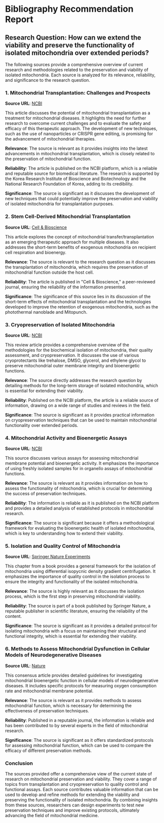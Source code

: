 # Bibliography Recommendation Report

## Research Question: How can we extend the viability and preserve the functionality of isolated mitochondria over extended periods?

The following sources provide a comprehensive overview of current research and methodologies related to the preservation and viability of isolated mitochondria. Each source is analyzed for its relevance, reliability, and significance to the research question.

### 1. Mitochondrial Transplantation: Challenges and Prospects
**Source URL**: [NCBI](https://www.ncbi.nlm.nih.gov/pmc/articles/PMC10547968/)

This article discusses the potential of mitochondrial transplantation as a treatment for mitochondrial diseases. It highlights the need for further research to overcome current challenges and to evaluate the safety and efficacy of this therapeutic approach. The development of new techniques, such as the use of nanoparticles or CRISPR gene editing, is promising for the advancement of mitochondrial therapies.

**Relevance**: The source is relevant as it provides insights into the latest advancements in mitochondrial transplantation, which is closely related to the preservation of mitochondrial function.

**Reliability**: The article is published on the NCBI platform, which is a reliable and reputable source for biomedical literature. The research is supported by the Korea Research Institute of Bioscience and Biotechnology and the National Research Foundation of Korea, adding to its credibility.

**Significance**: The source is significant as it discusses the development of new techniques that could potentially improve the preservation and viability of isolated mitochondria for transplantation purposes.

### 2. Stem Cell-Derived Mitochondrial Transplantation
**Source URL**: [Cell & Bioscience](https://cellandbioscience.biomedcentral.com/articles/10.1186/s13578-022-00805-7)

This article explores the concept of mitochondrial transfer/transplantation as an emerging therapeutic approach for multiple diseases. It also addresses the short-term benefits of exogenous mitochondria on recipient cell respiration and bioenergy.

**Relevance**: The source is relevant to the research question as it discusses the transplantation of mitochondria, which requires the preservation of mitochondrial function outside the host cell.

**Reliability**: The article is published in "Cell & Bioscience," a peer-reviewed journal, ensuring the reliability of the information presented.

**Significance**: The significance of this source lies in its discussion of the short-term effects of mitochondrial transplantation and the technologies developed to improve the retention of exogenous mitochondria, such as the photothermal nanoblade and Mitopunch.

### 3. Cryopreservation of Isolated Mitochondria
**Source URL**: [NCBI](https://www.ncbi.nlm.nih.gov/pmc/articles/PMC10324330/)

This review article provides a comprehensive overview of the methodologies for the biochemical isolation of mitochondria, their quality assessment, and cryopreservation. It discusses the use of various cryoprotectants like trehalose, DMSO, glycerol, and ethylene glycol to preserve mitochondrial outer membrane integrity and bioenergetic functions.

**Relevance**: The source directly addresses the research question by detailing methods for the long-term storage of isolated mitochondria, which is essential for extending their viability.

**Reliability**: Published on the NCBI platform, the article is a reliable source of information, drawing on a wide range of studies and reviews in the field.

**Significance**: The source is significant as it provides practical information on cryopreservation techniques that can be used to maintain mitochondrial functionality over extended periods.

### 4. Mitochondrial Activity and Bioenergetic Assays
**Source URL**: [NCBI](https://www.ncbi.nlm.nih.gov/pmc/articles/PMC10324330/)

This source discusses various assays for assessing mitochondrial membrane potential and bioenergetic activity. It emphasizes the importance of using freshly isolated samples for in organello assays of mitochondrial functions.

**Relevance**: The source is relevant as it provides information on how to assess the functionality of mitochondria, which is crucial for determining the success of preservation techniques.

**Reliability**: The information is reliable as it is published on the NCBI platform and provides a detailed analysis of established protocols in mitochondrial research.

**Significance**: The source is significant because it offers a methodological framework for evaluating the bioenergetic health of isolated mitochondria, which is key to understanding how to extend their viability.

### 5. Isolation and Quality Control of Mitochondria
**Source URL**: [Springer Nature Experiments](https://experiments.springernature.com/articles/10.1007/978-1-0716-1266-8_3)

This chapter from a book provides a general framework for the isolation of mitochondria using differential isopycnic density gradient centrifugation. It emphasizes the importance of quality control in the isolation process to ensure the integrity and functionality of the isolated mitochondria.

**Relevance**: The source is highly relevant as it discusses the isolation process, which is the first step in preserving mitochondrial viability.

**Reliability**: The source is part of a book published by Springer Nature, a reputable publisher in scientific literature, ensuring the reliability of the content.

**Significance**: The source is significant as it provides a detailed protocol for isolating mitochondria with a focus on maintaining their structural and functional integrity, which is essential for extending their viability.

### 6. Methods to Assess Mitochondrial Dysfunction in Cellular Models of Neurodegenerative Diseases
**Source URL**: [Nature](https://www.nature.com/articles/s41418-017-0020-4)

This consensus article provides detailed guidelines for investigating mitochondrial bioenergetic function in cellular models of neurodegenerative diseases. It includes specific protocols for measuring oxygen consumption rate and mitochondrial membrane potential.

**Relevance**: The source is relevant as it provides methods to assess mitochondrial function, which is necessary for determining the effectiveness of preservation techniques.

**Reliability**: Published in a reputable journal, the information is reliable and has been contributed to by several experts in the field of mitochondrial research.

**Significance**: The source is significant as it offers standardized protocols for assessing mitochondrial function, which can be used to compare the efficacy of different preservation methods.

### Conclusion
The sources provided offer a comprehensive view of the current state of research on mitochondrial preservation and viability. They cover a range of topics from transplantation and cryopreservation to quality control and functional assays. Each source contributes valuable information that can be used to develop and refine methods for extending the viability and preserving the functionality of isolated mitochondria. By combining insights from these sources, researchers can design experiments to test new preservation techniques and improve existing protocols, ultimately advancing the field of mitochondrial medicine.